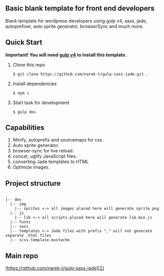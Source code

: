 ## Basic blank template for front end developers #
Blank template for wordpress developers using gulp v4, sass, jade, autoprefixer, auto sprite generator, browserSync and much more.
## Quick Start #
**Important! You will need [gulp v4][1] to install this template.**

1. Clone this repo

    `$ git clone https://github.com/narek-t/gulp-sass-jade.git .`
2. Install dependencies

    `$ npm i`

3. Start task for development

    `$ gulp dev`

## Capabilities #
1. Minify, autoprefix and sourcemaps for css.
2. Auto sprite generator.
3. browser-sync for live reload.
4. concat, uglify JavaScript files.
5. converting Jade templates to HTML
6. Optimize images.

## Project structure #

```
.
|-- dev
  |-- img
    |-- sprites <-> all images placed here will generate sprite.png
  |-- js
    |-- lib <-> all scripts placed here will generate lib.min.js
  |-- fonts
  |-- sass
  |-- templates <-> Jade files with prefix "_" will not generate separate .html files
  |-- scss.template.mustache

```
## Main repo #

[https://github.com/narek-t/gulp-sass-jade][2]

  [1]: https://github.com/gulpjs/gulp/tree/4.0
  [2]: https://github.com/narek-t/gulp-sass-jade
